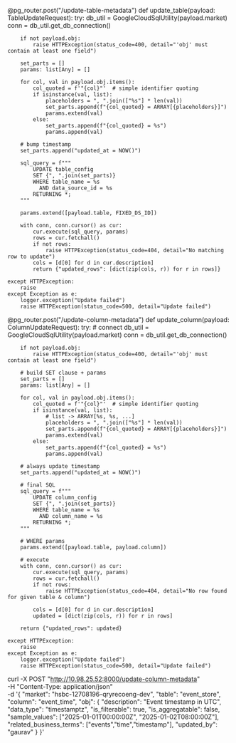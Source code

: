 
@pg_router.post("/update-table-metadata")
def update_table(payload: TableUpdateRequest):
    try:
        db_util = GoogleCloudSqlUtility(payload.market)
        conn = db_util.get_db_connection()

        if not payload.obj:
            raise HTTPException(status_code=400, detail="'obj' must contain at least one field")

        set_parts = []
        params: list[Any] = []

        for col, val in payload.obj.items():
            col_quoted = f'"{col}"'  # simple identifier quoting
            if isinstance(val, list):
                placeholders = ", ".join(["%s"] * len(val))
                set_parts.append(f"{col_quoted} = ARRAY[{placeholders}]")
                params.extend(val)
            else:
                set_parts.append(f"{col_quoted} = %s")
                params.append(val)

        # bump timestamp
        set_parts.append("updated_at = NOW()")

        sql_query = f"""
            UPDATE table_config
            SET {", ".join(set_parts)}
            WHERE table_name = %s
              AND data_source_id = %s
            RETURNING *;
        """

        params.extend([payload.table, FIXED_DS_ID])

        with conn, conn.cursor() as cur:
            cur.execute(sql_query, params)
            rows = cur.fetchall()
            if not rows:
                raise HTTPException(status_code=404, detail="No matching row to update")
            cols = [d[0] for d in cur.description]
            return {"updated_rows": [dict(zip(cols, r)) for r in rows]}

    except HTTPException:
        raise
    except Exception as e:
        logger.exception("Update failed")
        raise HTTPException(status_code=500, detail="Update failed")


@pg_router.post("/update-column-metadata")
def update_column(payload: ColumnUpdateRequest):
    try:
        # connect
        db_util = GoogleCloudSqlUtility(payload.market)
        conn = db_util.get_db_connection()

        if not payload.obj:
            raise HTTPException(status_code=400, detail="'obj' must contain at least one field")

        # build SET clause + params
        set_parts = []
        params: list[Any] = []

        for col, val in payload.obj.items():
            col_quoted = f'"{col}"'  # simple identifier quoting
            if isinstance(val, list):
                # list -> ARRAY[%s, %s, ...]
                placeholders = ", ".join(["%s"] * len(val))
                set_parts.append(f"{col_quoted} = ARRAY[{placeholders}]")
                params.extend(val)
            else:
                set_parts.append(f"{col_quoted} = %s")
                params.append(val)

        # always update timestamp
        set_parts.append("updated_at = NOW()")

        # final SQL
        sql_query = f"""
            UPDATE column_config
            SET {", ".join(set_parts)}
            WHERE table_name = %s
              AND column_name = %s
            RETURNING *;
        """

        # WHERE params
        params.extend([payload.table, payload.column])

        # execute
        with conn, conn.cursor() as cur:
            cur.execute(sql_query, params)
            rows = cur.fetchall()
            if not rows:
                raise HTTPException(status_code=404, detail="No row found for given table & column")

            cols = [d[0] for d in cur.description]
            updated = [dict(zip(cols, r)) for r in rows]

        return {"updated_rows": updated}

    except HTTPException:
        raise
    except Exception as e:
        logger.exception("Update failed")
        raise HTTPException(status_code=500, detail="Update failed")


curl -X POST "http://10.98.25.52:8000/update-column-metadata" \
  -H "Content-Type: application/json" \
  -d '{
    "market": "hsbc-12708196-qryrecoeng-dev",
    "table": "event_store",
    "column": "event_time",
    "obj": {
      "description": "Event timestamp in UTC",
      "data_type": "timestamptz",
      "is_filterable": true,
      "is_aggregatable": false,
      "sample_values": ["2025-01-01T00:00:00Z", "2025-01-02T08:00:00Z"],
      "related_business_terms": ["events","time","timestamp"],
      "updated_by": "gaurav"
    }
  }'

